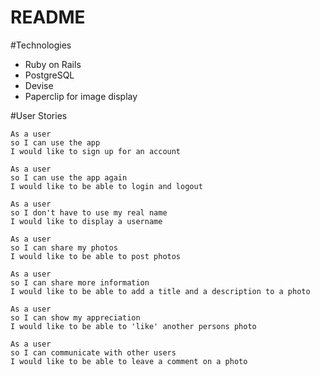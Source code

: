 # README

#Technologies
- Ruby on Rails
- PostgreSQL
- Devise
- Paperclip for image display

#User Stories

```
As a user
so I can use the app
I would like to sign up for an account
```

```
As a user
so I can use the app again
I would like to be able to login and logout
```

```
As a user
so I don't have to use my real name
I would like to display a username
```

```
As a user
so I can share my photos
I would like to be able to post photos
```

```
As a user
so I can share more information
I would like to be able to add a title and a description to a photo
```

```
As a user
so I can show my appreciation
I would like to be able to 'like' another persons photo
```

```
As a user
so I can communicate with other users
I would like to be able to leave a comment on a photo
```
